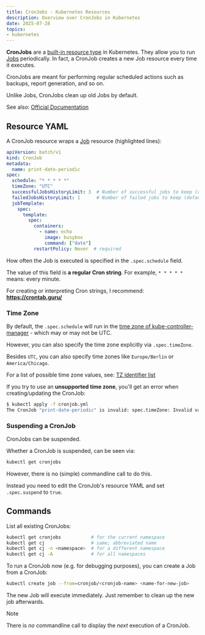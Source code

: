```yaml
---
title: CronJobs - Kubernetes Resources
description: Overview over CronJobs in Kubernetes
date: 2025-07-28
topics:
- kubernetes
---
```


**CronJobs** are a [built-in resource type](overview.md) in Kubernetes. They allow you to run [Jobs](jobs.md) periodically. In fact, a CronJob creates a new Job resource every time it executes.

CronJobs are meant for performing regular scheduled actions such as backups, report generation, and so on.

Unlike Jobs, CronJobs clean up old Jobs by default.

See also: [Official Documentation](https://kubernetes.io/docs/concepts/workloads/controllers/cron-jobs/)

## Resource YAML

A CronJob resource wraps a [Job](jobs.md) resource (highlighted lines):

```yaml {lineNos=true,hl_lines="11-18"}
apiVersion: batch/v1
kind: CronJob
metadata:
  name: print-date-periodic
spec:
  schedule: "* * * * *"
  timeZone: "UTC"
  successfulJobsHistoryLimit: 3  # Number of successful jobs to keep (default: 3)
  failedJobsHistoryLimit: 1      # Number of failed jobs to keep (default: 1)
  jobTemplate:
    spec:
      template:
        spec:
          containers:
            - name: echo
              image: busybox
              command: ["date"]
          restartPolicy: Never  # required
```

How often the Job is executed is specified in the `.spec.schedule` field.

The value of this field is **a regular Cron string**. For example, `* * * * *` means: every minute.

For creating or interpreting Cron strings, I recommend: **<https://crontab.guru/>**

### Time Zone

By default, the `.spec.schedule` will run in the [time zone of kube-controller-manager](../kube-controller-manager.md#time-zone) - which may or may not be UTC.

However, you can also specify the time zone explicitly via `.spec.timeZone`.

Besides `UTC`, you can also specify time zones like `Europe/Berlin` or `America/Chicago`.

For a list of possible time zone values, see: [TZ identifier list](https://en.wikipedia.org/wiki/List_of_tz_database_time_zones#List)

If you try to use an **unsupported time zone**, you'll get an error when creating/updating the CronJob:

```sh
$ kubectl apply -f cronjob.yml
The CronJob "print-date-periodic" is invalid: spec.timeZone: Invalid value: "UTC23": unknown time zone UTC23
```

### Suspending a CronJob

CronJobs can be suspended.

Whether a CronJob is suspended, can be seen via:

```sh
kubectl get cronjobs
```

However, there is no (simple) commandline call to do this.

Instead you need to edit the CronJob's resource YAML and set `.spec.suspend` to `true`.

## Commands

List all existing CronJobs:

```sh
kubectl get cronjobs           # for the current namespace
kubectl get cj                 # same; abbreviated name
kubectl get cj -n <namespace>  # for a different namespace
kubectl get cj -A              # for all namespaces
```

To run a CronJob now (e.g. for debugging purposes), you can create a Job from a CronJob:

```sh
kubectl create job --from=cronjob/<cronjob-name> <name-for-new-job>
```

The new Job will execute immediately. Just remember to clean up the new job afterwards.

> [!NOTE]
> There is *no* commandline call to display the *next* execution of a CronJob.
